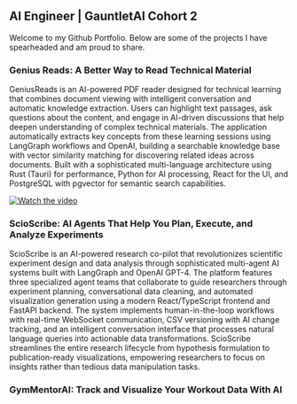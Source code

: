 ## AI Engineer | GauntletAI Cohort 2 

Welcome to my Github Portfolio. Below are some of the projects I have spearheaded and am proud to share. 

### Genius Reads: A Better Way to Read Technical Material

GeniusReads is an AI-powered PDF reader designed for technical learning that combines document viewing with intelligent conversation and automatic knowledge extraction. Users can highlight text passages, ask questions about the content, and engage in AI-driven discussions that help deepen understanding of complex technical materials. The application automatically extracts key concepts from these learning sessions using LangGraph workflows and OpenAI, building a searchable knowledge base with vector similarity matching for discovering related ideas across documents. Built with a sophisticated multi-language architecture using Rust (Tauri) for performance, Python for AI processing, React for the UI, and PostgreSQL with pgvector for semantic search capabilities.

[![Watch the video](https://img.youtube.com/vi/ZiwywinU1I4/0.jpg)](https://www.youtube.com/watch?v=ZiwywinU1I4)

### ScioScribe: AI Agents That Help You Plan, Execute, and Analyze Experiments 

ScioScribe is an AI-powered research co-pilot that revolutionizes scientific experiment design and data analysis through sophisticated multi-agent AI systems built with LangGraph and OpenAI GPT-4. The platform features three specialized agent teams that collaborate to guide researchers through experiment planning, conversational data cleaning, and automated visualization generation using a modern React/TypeScript frontend and FastAPI backend. The system implements human-in-the-loop workflows with real-time WebSocket communication, CSV versioning with AI change tracking, and an intelligent conversation interface that processes natural language queries into actionable data transformations. ScioScribe streamlines the entire research lifecycle from hypothesis formulation to publication-ready visualizations, empowering researchers to focus on insights rather than tedious data manipulation tasks.

### GymMentorAI: Track and Visualize Your Workout Data With AI 
